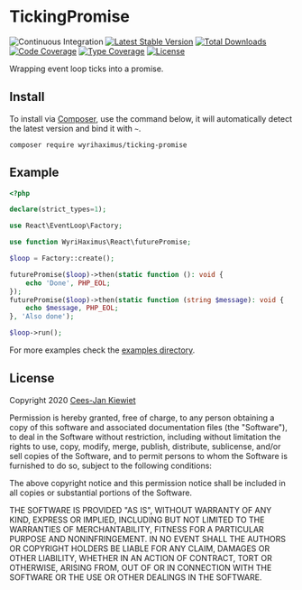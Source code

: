 # TickingPromise

![Continuous Integration](https://github.com/wyrihaximus/TickingPromise/workflows/Continuous%20Integration/badge.svg)
[![Latest Stable Version](https://poser.pugx.org/wyrihaximus/ticking-promise/v/stable.png)](https://packagist.org/packages/wyrihaximus/ticking-promise)
[![Total Downloads](https://poser.pugx.org/wyrihaximus/ticking-promise/downloads.png)](https://packagist.org/packages/wyrihaximus/ticking-promise/stats)
[![Code Coverage](https://coveralls.io/repos/github/WyriHaximus/TickingPromise/badge.svg?branchmaster)](https://coveralls.io/github/WyriHaximus/TickingPromise?branch=master)
[![Type Coverage](https://shepherd.dev/github/WyriHaximus/TickingPromise/coverage.svg)](https://shepherd.dev/github/WyriHaximus/TickingPromise)
[![License](https://poser.pugx.org/wyrihaximus/ticking-promise/license.png)](https://packagist.org/packages/wyrihaximus/ticking-promise)

Wrapping event loop ticks into a promise. 

## Install ##

To install via [Composer](http://getcomposer.org/), use the command below, it will automatically detect the latest version and bind it with `~`.

```
composer require wyrihaximus/ticking-promise 
```

## Example ##

```php
<?php

declare(strict_types=1);

use React\EventLoop\Factory;

use function WyriHaximus\React\futurePromise;

$loop = Factory::create();

futurePromise($loop)->then(static function (): void {
    echo 'Done', PHP_EOL;
});
futurePromise($loop)->then(static function (string $message): void {
    echo $message, PHP_EOL;
}, 'Also done');

$loop->run();
```

For more examples check the [examples directory](https://github.com/WyriHaximus/TickingPromise/tree/master/examples).

## License ##

Copyright 2020 [Cees-Jan Kiewiet](http://wyrihaximus.net/)

Permission is hereby granted, free of charge, to any person
obtaining a copy of this software and associated documentation
files (the "Software"), to deal in the Software without
restriction, including without limitation the rights to use,
copy, modify, merge, publish, distribute, sublicense, and/or sell
copies of the Software, and to permit persons to whom the
Software is furnished to do so, subject to the following
conditions:

The above copyright notice and this permission notice shall be
included in all copies or substantial portions of the Software.

THE SOFTWARE IS PROVIDED "AS IS", WITHOUT WARRANTY OF ANY KIND,
EXPRESS OR IMPLIED, INCLUDING BUT NOT LIMITED TO THE WARRANTIES
OF MERCHANTABILITY, FITNESS FOR A PARTICULAR PURPOSE AND
NONINFRINGEMENT. IN NO EVENT SHALL THE AUTHORS OR COPYRIGHT
HOLDERS BE LIABLE FOR ANY CLAIM, DAMAGES OR OTHER LIABILITY,
WHETHER IN AN ACTION OF CONTRACT, TORT OR OTHERWISE, ARISING
FROM, OUT OF OR IN CONNECTION WITH THE SOFTWARE OR THE USE OR
OTHER DEALINGS IN THE SOFTWARE.
